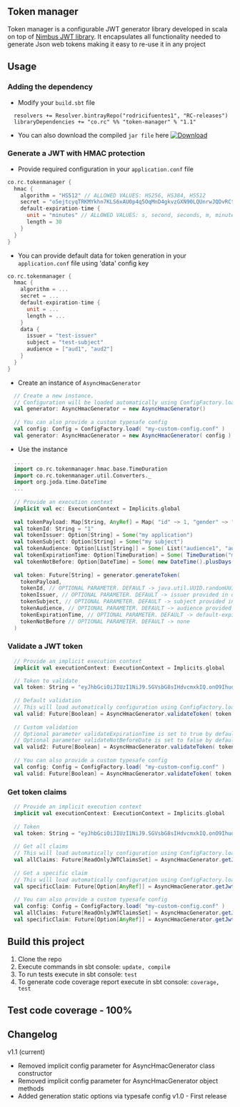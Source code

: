 ## Token manager
Token manager is a configurable JWT generator library developed in scala on top of [Nimbus JWT library](http://connect2id.com/products/nimbus-jose-jwt). It encapsulates all functionality needed to generate Json web tokens making it easy to re-use it in any project
## Usage
### Adding the dependency
* Modify your `build.sbt` file
```
  resolvers += Resolver.bintrayRepo("rodricifuentes1", "RC-releases")
  libraryDependencies += "co.rc" %% "token-manager" % "1.1"
```
* You can also download the compiled `jar file` here [ ![Download](https://api.bintray.com/packages/rodricifuentes1/RC-releases/token-manager/images/download.svg) ](https://bintray.com/rodricifuentes1/RC-releases/token-manager/_latestVersion)

### Generate a JWT with HMAC protection
* Provide required configuration in your `application.conf` file
```scala
co.rc.tokenmanager {
  hmac {
    algorithm = "HS512" // ALLOWED VALUES: HS256, HS384, HS512
    secret = "o5ejtcyqTRKMYkhn7KLS6xAU0p4q5OqMnD4gkvzGXN90LQUnrwJQDvRCtb2kP8wg" // For HS256 must be a 256+ bit (32+ byte) secret. For HS384 must be a 384+ bit (48+ byte) secret. For HS512 must be a 512+ bit (64+ byte) secret.
    default-expiration-time {
      unit = "minutes" // ALLOWED VALUES: s, second, seconds, m, minute, minutes, h, hour, hours, d, day, days, w, week, weeks
      length = 30
    }
  }
}
```
* You can provide default data for token generation in your `application.conf` file using 'data' config key
```scala
co.rc.tokenmanager {
  hmac {
    algorithm = ...
    secret = ...
    default-expiration-time {
      unit = ...
      length = ...
    }
    data {
      issuer = "test-issuer"
      subject = "test-subject"
      audience = ["aud1", "aud2"]
    }
  }
}
```
* Create an instance of `AsyncHmacGenerator`
```scala
  // Create a new instance.
  // Configuration will be loaded automatically using ConfigFactory.load() method
  val generator: AsyncHmacGenerator = new AsyncHmacGenerator()
  
  // You can also provide a custom typesafe config
  val config: Config = ConfigFactory.load( "my-custom-config.conf" )
  val generator: AsyncHmacGenerator = new AsyncHmacGenerator( config )
```
* Use the instance
```scala
  ...
  import co.rc.tokenmanager.hmac.base.TimeDuration
  import co.rc.tokenmanager.util.Converters._
  import org.joda.time.DateTime
  ...
  
  // Provide an execution context
  implicit val ec: ExecutionContext = Implicits.global
  
  val tokenPayload: Map[String, AnyRef] = Map( "id" ~> 1, "gender" ~> "Male", "age" ~> 22)
  val tokenId: String = "1"
  val tokenIssuer: Option[String] = Some("my application")
  val tokenSubject: Option[String] = Some("my subject")
  val tokenAudience: Option[List[String]] = Some( List("audience1", "audience2") )
  val tokenExpirationTime: Option[TimeDuration] = Some( TimeDuration("minutes", 10) )
  val tokenNotBefore: Option[DateTime] = Some( new DateTime().plusDays(1) )
  
  val token: Future[String] = generator.generateToken(
    tokenPayload,
    tokenId, // OPTIONAL PARAMETER. DEFAULT -> java.util.UUID.randomUUID().toString
    tokenIssuer, // OPTIONAL PARAMETER. DEFAULT -> issuer provided in optional config
    tokenSubject, // OPTIONAL PARAMETER. DEFAULT -> subject provided in optional config
    tokenAudience, // OPTIONAL PARAMETER. DEFAULT -> audience provided in optional config
    tokenExpirationTime, // OPTIONAL PARAMETER. DEFAULT -> default-expiration-time provided in required config
    tokenNotBefore // OPTIONAL PARAMETER. DEFAULT -> none
  )
```
### Validate a JWT token
```scala
  // Provide an implicit execution context
  implicit val executionContext: ExecutionContext = Implicits.global

  // Token to validate
  val token: String = "eyJhbGciOiJIUzI1NiJ9.SGVsbG8sIHdvcmxkIQ.onO9Ihudz3WkiauDO2Uhyuz0Y18UASXlSc1eS0NkWyA"
  
  // Default validation
  // This will load automatically configuration using ConfigFactory.load()
  val valid: Future[Boolean] = AsyncHmacGenerator.validateToken( token )
  
  // Custom validation
  // Optional parameter validateExpirationTime is set to true by default
  // Optional parameter validateNotBeforeDate is set to false by default
  val valid2: Future[Boolean] = AsyncHmacGenerator.validateToken( token, validateExpirationTime = false, validateNotBeforeDate = true )
  
  // You can also provide a custom typesafe config
  val config: Config = ConfigFactory.load( "my-custom-config.conf" )
  val valid: Future[Boolean] = AsyncHmacGenerator.validateToken( token, conf = config )
```
### Get token claims
```scala
  // Provide an implicit execution context
  implicit val executionContext: ExecutionContext = Implicits.global
  
  // Token
  val token: String = "eyJhbGciOiJIUzI1NiJ9.SGVsbG8sIHdvcmxkIQ.onO9Ihudz3WkiauDO2Uhyuz0Y18UASXlSc1eS0NkWyA"
  
  // Get all claims
  // This will load automatically configuration using ConfigFactory.load()
  val allClaims: Future[ReadOnlyJWTClaimsSet] = AsyncHmacGenerator.getJWTClaims( token )
  
  // Get a specific claim
  // This will load automatically configuration using ConfigFactory.load()
  val specificClaim: Future[Option[AnyRef]] = AsyncHmacGenerator.getJwtClaim( token, "claimName" )
  
  // You can also provide a custom typesafe config
  val config: Config = ConfigFactory.load( "my-custom-config.conf" )
  val allClaims: Future[ReadOnlyJWTClaimsSet] = AsyncHmacGenerator.getJWTClaims( token, conf = config )
  val specificClaim: Future[Option[AnyRef]] = AsyncHmacGenerator.getJwtClaim( token, "claimName", conf = config )
```
## Build this project
1. Clone the repo
2. Execute commands in sbt console: `update, compile`
3. To run tests execute in sbt console: `test`
4. To generate code coverage report execute in sbt console: `coverage, test`

## Test code coverage - 100%
## Changelog
v1.1 (current)
* Removed implicit config parameter for AsyncHmacGenerator class constructor
* Removed implicit config parameter for AsyncHmacGenerator object methods
* Added generation static options via typesafe config
v1.0 - First release
